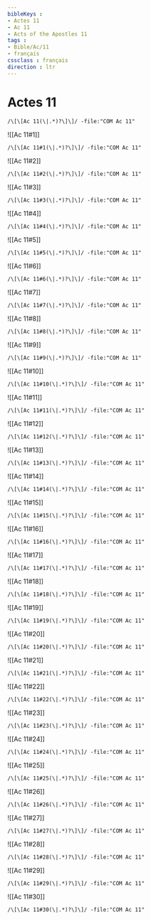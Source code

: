 ```yaml
---
bibleKeys : 
- Actes 11
- Ac 11
- Acts of the Apostles 11
tags : 
- Bible/Ac/11
- français
cssclass : français
direction : ltr
---
```


# Actes 11

```query
/\[\[Ac 11(\|.*)?\]\]/ -file:"COM Ac 11"
```



![[Ac 11#1]]

```query
/\[\[Ac 11#1(\|.*)?\]\]/ -file:"COM Ac 11"
```

![[Ac 11#2]]

```query
/\[\[Ac 11#2(\|.*)?\]\]/ -file:"COM Ac 11"
```

![[Ac 11#3]]

```query
/\[\[Ac 11#3(\|.*)?\]\]/ -file:"COM Ac 11"
```

![[Ac 11#4]]

```query
/\[\[Ac 11#4(\|.*)?\]\]/ -file:"COM Ac 11"
```

![[Ac 11#5]]

```query
/\[\[Ac 11#5(\|.*)?\]\]/ -file:"COM Ac 11"
```

![[Ac 11#6]]

```query
/\[\[Ac 11#6(\|.*)?\]\]/ -file:"COM Ac 11"
```

![[Ac 11#7]]

```query
/\[\[Ac 11#7(\|.*)?\]\]/ -file:"COM Ac 11"
```

![[Ac 11#8]]

```query
/\[\[Ac 11#8(\|.*)?\]\]/ -file:"COM Ac 11"
```

![[Ac 11#9]]

```query
/\[\[Ac 11#9(\|.*)?\]\]/ -file:"COM Ac 11"
```

![[Ac 11#10]]

```query
/\[\[Ac 11#10(\|.*)?\]\]/ -file:"COM Ac 11"
```

![[Ac 11#11]]

```query
/\[\[Ac 11#11(\|.*)?\]\]/ -file:"COM Ac 11"
```

![[Ac 11#12]]

```query
/\[\[Ac 11#12(\|.*)?\]\]/ -file:"COM Ac 11"
```

![[Ac 11#13]]

```query
/\[\[Ac 11#13(\|.*)?\]\]/ -file:"COM Ac 11"
```

![[Ac 11#14]]

```query
/\[\[Ac 11#14(\|.*)?\]\]/ -file:"COM Ac 11"
```

![[Ac 11#15]]

```query
/\[\[Ac 11#15(\|.*)?\]\]/ -file:"COM Ac 11"
```

![[Ac 11#16]]

```query
/\[\[Ac 11#16(\|.*)?\]\]/ -file:"COM Ac 11"
```

![[Ac 11#17]]

```query
/\[\[Ac 11#17(\|.*)?\]\]/ -file:"COM Ac 11"
```

![[Ac 11#18]]

```query
/\[\[Ac 11#18(\|.*)?\]\]/ -file:"COM Ac 11"
```

![[Ac 11#19]]

```query
/\[\[Ac 11#19(\|.*)?\]\]/ -file:"COM Ac 11"
```

![[Ac 11#20]]

```query
/\[\[Ac 11#20(\|.*)?\]\]/ -file:"COM Ac 11"
```

![[Ac 11#21]]

```query
/\[\[Ac 11#21(\|.*)?\]\]/ -file:"COM Ac 11"
```

![[Ac 11#22]]

```query
/\[\[Ac 11#22(\|.*)?\]\]/ -file:"COM Ac 11"
```

![[Ac 11#23]]

```query
/\[\[Ac 11#23(\|.*)?\]\]/ -file:"COM Ac 11"
```

![[Ac 11#24]]

```query
/\[\[Ac 11#24(\|.*)?\]\]/ -file:"COM Ac 11"
```

![[Ac 11#25]]

```query
/\[\[Ac 11#25(\|.*)?\]\]/ -file:"COM Ac 11"
```

![[Ac 11#26]]

```query
/\[\[Ac 11#26(\|.*)?\]\]/ -file:"COM Ac 11"
```

![[Ac 11#27]]

```query
/\[\[Ac 11#27(\|.*)?\]\]/ -file:"COM Ac 11"
```

![[Ac 11#28]]

```query
/\[\[Ac 11#28(\|.*)?\]\]/ -file:"COM Ac 11"
```

![[Ac 11#29]]

```query
/\[\[Ac 11#29(\|.*)?\]\]/ -file:"COM Ac 11"
```

![[Ac 11#30]]

```query
/\[\[Ac 11#30(\|.*)?\]\]/ -file:"COM Ac 11"
```

